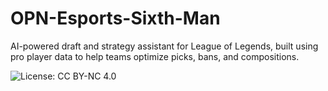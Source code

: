 # OPN-Esports-Sixth-Man
AI-powered draft and strategy assistant for League of Legends, built using pro player data to help teams optimize picks, bans, and compositions.

![License: CC BY-NC 4.0](https://img.shields.io/badge/License-CC--BY--NC%204.0-blue.svg)
